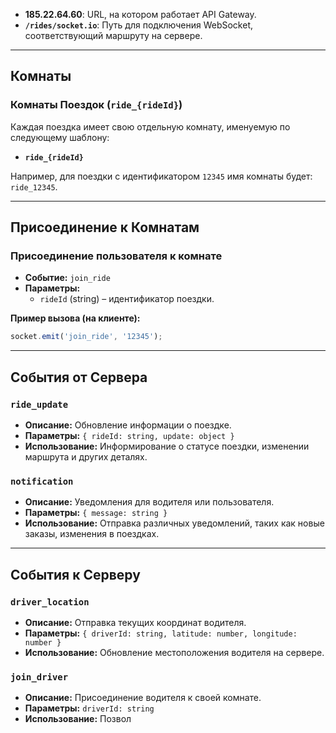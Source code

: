 - **185.22.64.60**: URL, на котором работает API Gateway.
- **`/rides/socket.io`**: Путь для подключения WebSocket, соответствующий маршруту на сервере.

---

## Комнаты

### Комнаты Поездок (`ride_{rideId}`)
Каждая поездка имеет свою отдельную комнату, именуемую по следующему шаблону:
- **`ride_{rideId}`**

Например, для поездки с идентификатором `12345` имя комнаты будет:  
`ride_12345`.

---

## Присоединение к Комнатам

### Присоединение пользователя к комнате
- **Событие:** `join_ride`
- **Параметры:**
   - `rideId` (string) – идентификатор поездки.

**Пример вызова (на клиенте):**
```js
socket.emit('join_ride', '12345');
```

---

## События от Сервера

### **`ride_update`**
- **Описание:** Обновление информации о поездке.
- **Параметры:** `{ rideId: string, update: object }`
- **Использование:** Информирование о статусе поездки, изменении маршрута и других деталях.

### **`notification`**
- **Описание:** Уведомления для водителя или пользователя.
- **Параметры:** `{ message: string }`
- **Использование:** Отправка различных уведомлений, таких как новые заказы, изменения в поездках.

---

## События к Серверу

### **`driver_location`**
- **Описание:** Отправка текущих координат водителя.
- **Параметры:** `{ driverId: string, latitude: number, longitude: number }`
- **Использование:** Обновление местоположения водителя на сервере.

### **`join_driver`**
- **Описание:** Присоединение водителя к своей комнате.
- **Параметры:** `driverId: string`
- **Использование:** Позвол